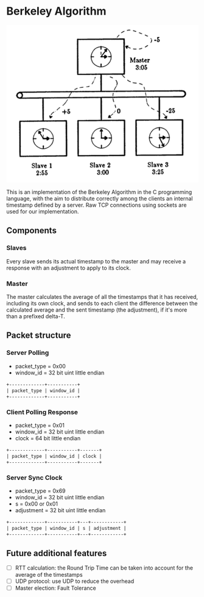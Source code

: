 # Berkeley Algorithm

![](docs/intro.png)

This is an implementation of the Berkeley Algorithm in the C programming language, with the aim to distribute correctly among the clients an internal timestamp defined by a server.
Raw TCP connections using sockets are used for our implementation.

## Components

### Slaves

Every slave sends its actual timestamp to the master and may receive a response with an adjustment to apply to its clock.

### Master

The master calculates the average of all the timestamps that it has received, including its own clock, and sends to each client the difference between the calculated average and the sent timestamp (the adjustment), if it's more than a prefixed delta-T.

## Packet structure

### Server Polling

- packet_type = 0x00
- window_id = 32 bit uint little endian

```
+-------------+-----------+
| packet_type | window_id |
+-------------+-----------+
```

### Client Polling Response

- packet_type = 0x01
- window_id = 32 bit uint little endian
- clock = 64 bit little endian

```
+-------------+-----------+-------+
| packet_type | window_id | clock |
+-------------+-----------+-------+
```

### Server Sync Clock

- packet_type = 0x69
- window_id = 32 bit uint little endian
- s = 0x00 or 0x01
- adjustment = 32 bit uint little endian

```
+-------------+-----------+---+------------+
| packet_type | window_id | s | adjustment |
+-------------+-----------+---+------------+
```

## Future additional features

- [ ] RTT calculation: the Round Trip Time can be taken into account for the average of the timestamps
- [ ] UDP protocol: use UDP to reduce the overhead
- [ ] Master election: Fault Tolerance
